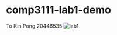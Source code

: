 # comp3111-lab1-demo
To Kin Pong 20446535
![lab1](https://user-images.githubusercontent.com/43233189/45476225-005bbe00-b771-11e8-95e0-6f597ca62b96.png)
